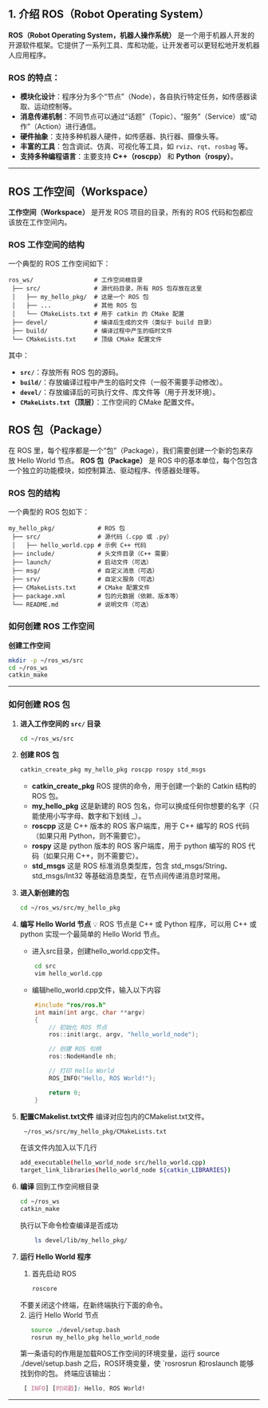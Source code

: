 ## **1. 介绍 ROS（Robot Operating System）**
**ROS（Robot Operating System，机器人操作系统）** 是一个用于机器人开发的开源软件框架。它提供了一系列工具、库和功能，让开发者可以更轻松地开发机器人应用程序。

### **ROS 的特点：**
- **模块化设计**：程序分为多个“节点”（Node），各自执行特定任务，如传感器读取、运动控制等。
- **消息传递机制**：不同节点可以通过“话题”（Topic）、“服务”（Service）或“动作”（Action）进行通信。
- **硬件抽象**：支持多种机器人硬件，如传感器、执行器、摄像头等。
- **丰富的工具**：包含调试、仿真、可视化等工具，如 `rviz`、`rqt`、`rosbag` 等。
- **支持多种编程语言**：主要支持 **C++（roscpp）** 和 **Python（rospy）**。

---

## **ROS 工作空间（Workspace）**
**工作空间（Workspace）** 是开发 ROS 项目的目录，所有的 ROS 代码和包都应该放在工作空间内。

### **ROS 工作空间的结构**
一个典型的 ROS 工作空间如下：
```
ros_ws/                 # 工作空间根目录
 ├── src/               # 源代码目录，所有 ROS 包存放在这里
 │   ├── my_hello_pkg/  # 这是一个 ROS 包
 │   ├── ...            # 其他 ROS 包
 │   └── CMakeLists.txt # 用于 catkin 的 CMake 配置
 ├── devel/             # 编译后生成的文件（类似于 build 目录）
 ├── build/             # 编译过程中产生的临时文件
 └── CMakeLists.txt     # 顶级 CMake 配置文件
```
其中：
- **`src/`**：存放所有 ROS 包的源码。
- **`build/`**：存放编译过程中产生的临时文件（一般不需要手动修改）。
- **`devel/`**：存放编译后的可执行文件、库文件等（用于开发环境）。
- **`CMakeLists.txt`（顶层）**：工作空间的 CMake 配置文件。


## **ROS 包（Package）**
在 ROS 里，每个程序都是一个“包”（Package），我们需要创建一个新的包来存放 Hello World 节点。
**ROS 包（Package）** 是 ROS 中的基本单位，每个包包含一个独立的功能模块，如控制算法、驱动程序、传感器处理等。

### **ROS 包的结构**
一个典型的 ROS 包如下：
```
my_hello_pkg/            # ROS 包
 ├── src/                # 源代码（.cpp 或 .py）
 │   ├── hello_world.cpp # 示例 C++ 代码
 ├── include/            # 头文件目录（C++ 需要）
 ├── launch/             # 启动文件（可选）
 ├── msg/                # 自定义消息（可选）
 ├── srv/                # 自定义服务（可选）
 ├── CMakeLists.txt      # CMake 配置文件
 ├── package.xml         # 包的元数据（依赖、版本等）
 └── README.md           # 说明文件（可选）
```

### **如何创建 ROS 工作空间**
**创建工作空间**
   ```bash
   mkdir -p ~/ros_ws/src
   cd ~/ros_ws
   catkin_make
   ```
---

### **如何创建 ROS 包**
1. **进入工作空间的 `src/` 目录**
   ```bash
   cd ~/ros_ws/src
   ```

2. **创建 ROS 包**
   ```bash
   catkin_create_pkg my_hello_pkg roscpp rospy std_msgs
   ```
   - **catkin_create_pkg**
    ROS 提供的命令，用于创建一个新的 Catkin 结构的 ROS 包。
   - **my_hello_pkg**
    这是新建的 ROS 包名，你可以换成任何你想要的名字（只能使用小写字母、数字和下划线 _）。
   - **roscpp**
    这是 C++ 版本的 ROS 客户端库，用于 C++ 编写的 ROS 代码（如果只用 Python，则不需要它）。
   - **rospy**
    这是 python 版本的 ROS 客户端库，用于 python 编写的 ROS 代码（如果只用 C++，则不需要它）。
   - **std_msgs**
    这是 ROS 标准消息类型库，包含 std_msgs/String、std_msgs/Int32 等基础消息类型，在节点间传递消息时常用。

3. **进入新创建的包**
    ``` bash
    cd ~/ros_ws/src/my_hello_pkg
    ```
4. **编写 Hello World 节点**
💡 ROS 节点是 C++ 或 Python 程序，可以用 C++ 或 python 实现一个最简单的 Hello World 节点。
    - 进入src目录，创建hello_world.cpp文件。
    ``` bash
        cd src
        vim hello_world.cpp
    ```
    - 编辑hello_world.cpp文件，输入以下内容
    ``` cpp
        #include "ros/ros.h"
        int main(int argc, char **argv)
        {
            // 初始化 ROS 节点
            ros::init(argc, argv, "hello_world_node");

            // 创建 ROS 句柄
            ros::NodeHandle nh;

            // 打印 Hello World
            ROS_INFO("Hello, ROS World!");

            return 0;
        }
    ```

5. **配置CMakelist.txt文件**
    编译对应包内的CMakelist.txt文件。
    ``` bash
     ~/ros_ws/src/my_hello_pkg/CMakeLists.txt
    ```
    在该文件内加入以下几行
    ``` bash
    add_executable(hello_world_node src/hello_world.cpp)
    target_link_libraries(hello_world_node ${catkin_LIBRARIES})
    ```
   
6. **编译**
    回到工作空间根目录
    ```bash
    cd ~/ros_ws
    catkin_make 
    ```
    执行以下命令检查编译是否成功
    ``` bash
        ls devel/lib/my_hello_pkg/
    ```

7. **运行 Hello World 程序**
    1. 首先启动 ROS  
        ``` bash
        roscore
        ```
     不要关闭这个终端，在新终端执行下面的命令。  
    2. 运行 Hello World 节点
     ``` bash
        source ./devel/setup.bash 
        rosrun my_hello_pkg hello_world_node
     ```
     第一条语句的作用是加载ROS工作空间的环境变量，运行 source ./devel/setup.bash 之后，ROS环境变量，使 `rosrosrun 和roslaunch 能够找到你的包。
     终端应该输出：
     ``` css 
      [ INFO] [时间戳]: Hello, ROS World!
     ```
---
